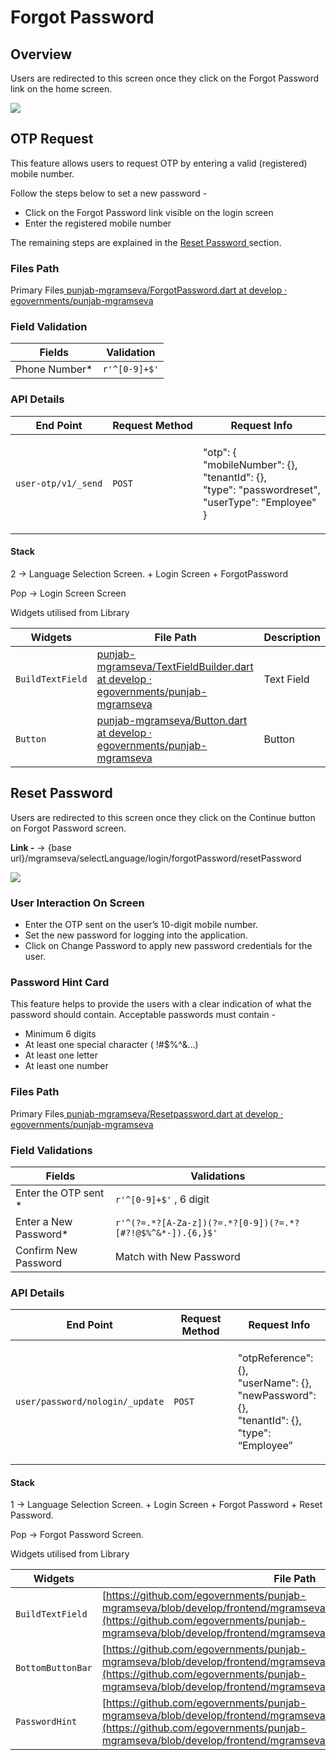 # Forgot Password

## Overview

Users are redirected to this screen once they click on the Forgot Password link on the home screen.

![](<../../../../.gitbook/assets/image (62).png>)

## **OTP Request**

This feature allows users to request OTP by entering a valid (registered) mobile number.

Follow the steps below to set a new password -

* Click on the Forgot Password link visible on the login screen
* Enter the registered mobile number

The remaining steps are explained in the [Reset Password ](forgot-password.md#reset-password)section.

### **Files Path**

Primary Files[ <img src="https://github.com/fluidicon.png" alt="" data-size="line">punjab-mgramseva/ForgotPassword.dart at develop · egovernments/punjab-mgramseva](https://github.com/egovernments/punjab-mgramseva/blob/develop/frontend/mgramseva/lib/screeens/ForgotPassword/ForgotPassword.dart)

### **Field Validation**

| **Fields**     | **Validation** |
| -------------- | -------------- |
| Phone Number\* | `r'^[0-9]+$'`  |

### **API Details**

| End Point           | Request Method | Request Info                                                                                                         |
| ------------------- | -------------- | -------------------------------------------------------------------------------------------------------------------- |
| `user-otp/v1/_send` | `POST`         | <p>"otp": {<br>"mobileNumber": {},<br>"tenantId": {},<br>"type": "passwordreset",<br>"userType": "Employee"<br>}</p> |

#### **Stack**

2 → Language Selection Screen. + Login Screen + ForgotPassword

Pop → Login Screen Screen

&#x20;Widgets utilised from Library

| Widgets          | File Path                                                                                                                                                                                                                                                                      | Description |
| ---------------- | ------------------------------------------------------------------------------------------------------------------------------------------------------------------------------------------------------------------------------------------------------------------------------ | ----------- |
| `BuildTextField` | ​[​<img src="https://github.com/fluidicon.png" alt="" data-size="line">punjab-mgramseva/TextFieldBuilder.dart at develop · egovernments/punjab-mgramseva](https://github.com/egovernments/punjab-mgramseva/blob/develop/frontend/mgramseva/lib/widgets/TextFieldBuilder.dart)​ | Text Field  |
| `Button`         | ​[​<img src="https://github.com/fluidicon.png" alt="" data-size="line">punjab-mgramseva/Button.dart at develop · egovernments/punjab-mgramseva](https://github.com/egovernments/punjab-mgramseva/blob/develop/frontend/mgramseva/lib/widgets/Button.dart)​                     | Button      |

## Reset Password

Users are redirected to this screen once they click on the Continue button on Forgot Password screen.

**Link -** → {base url}/mgramseva/selectLanguage/login/forgotPassword/resetPassword &#x20;

![](<../../../../.gitbook/assets/image (44).png>)

### **User Interaction On Screen**

* Enter the OTP sent on the user’s 10-digit mobile number.
* Set the new password for logging into the application.
* Click on Change Password to apply new password credentials for the user.

### **Password Hint Card**

This feature helps to provide the users with a clear indication of what the password should contain. Acceptable passwords must contain -

* Minimum 6 digits
* At least one special character ( !#$%^&...)
* At least one letter
* At least one number

### **Files Path**

Primary Files[ <img src="https://github.com/fluidicon.png" alt="" data-size="line">punjab-mgramseva/Resetpassword.dart at develop · egovernments/punjab-mgramseva](https://github.com/egovernments/punjab-mgramseva/blob/develop/frontend/mgramseva/lib/screeens/ResetPassword/Resetpassword.dart)

### **Field Validations**

| Fields                 | Validations                                                |
| ---------------------- | ---------------------------------------------------------- |
| Enter the OTP sent \*  | `r'^[0-9]+$'` , 6 digit                                    |
| Enter a New Password\* | `r'^(?=.*?[A-Za-z])(?=.*?[0-9])(?=.*?[#?!@$%^&*-]).{6,}$'` |
| Confirm New Password   | Match with New Password                                    |

### **API Details**

| End Point                       | Request Method | Request Info                                                                                                 |
| ------------------------------- | -------------- | ------------------------------------------------------------------------------------------------------------ |
| `user/password/nologin/_update` | `POST`         | <p>"otpReference": {},<br>"userName": {},<br>"newPassword": {},<br>"tenantId": {},<br>"type": “Employee”</p> |

#### **Stack**

1 → Language Selection Screen. + Login Screen + Forgot Password + Reset Password.

Pop → Forgot Password Screen.

Widgets utilised from Library

| Widgets           | File Path                                                                                                                                                                                                                                | Description        |
| ----------------- | ---------------------------------------------------------------------------------------------------------------------------------------------------------------------------------------------------------------------------------------- | ------------------ |
| `BuildTextField`  | [https://github.com/egovernments/punjab-mgramseva/blob/develop/frontend/mgramseva/lib/widgets/TextFieldBuilder.dart](https://github.com/egovernments/punjab-mgramseva/blob/develop/frontend/mgramseva/lib/widgets/TextFieldBuilder.dart) | Text Field         |
| `BottomButtonBar` | [https://github.com/egovernments/punjab-mgramseva/blob/develop/frontend/mgramseva/lib/widgets/BottonButtonBar.dart](https://github.com/egovernments/punjab-mgramseva/blob/develop/frontend/mgramseva/lib/widgets/BottonButtonBar.dart)   | Button             |
| `PasswordHint`    | [https://github.com/egovernments/punjab-mgramseva/blob/develop/frontend/mgramseva/lib/widgets/PasswordHint.dart](https://github.com/egovernments/punjab-mgramseva/blob/develop/frontend/mgramseva/lib/widgets/PasswordHint.dart)         | Password Hint Card |

